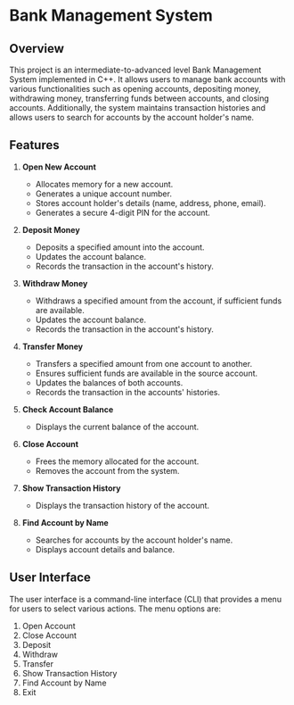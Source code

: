 
# Bank Management System

## Overview

This project is an intermediate-to-advanced level Bank Management System implemented in C++. It allows users to manage bank accounts with various functionalities such as opening accounts, depositing money, withdrawing money, transferring funds between accounts, and closing accounts. Additionally, the system maintains transaction histories and allows users to search for accounts by the account holder's name.

## Features

1. **Open New Account**
   - Allocates memory for a new account.
   - Generates a unique account number.
   - Stores account holder's details (name, address, phone, email).
   - Generates a secure 4-digit PIN for the account.

2. **Deposit Money**
   - Deposits a specified amount into the account.
   - Updates the account balance.
   - Records the transaction in the account's history.

3. **Withdraw Money**
   - Withdraws a specified amount from the account, if sufficient funds are available.
   - Updates the account balance.
   - Records the transaction in the account's history.

4. **Transfer Money**
   - Transfers a specified amount from one account to another.
   - Ensures sufficient funds are available in the source account.
   - Updates the balances of both accounts.
   - Records the transaction in the accounts' histories.

5. **Check Account Balance**
   - Displays the current balance of the account.

6. **Close Account**
   - Frees the memory allocated for the account.
   - Removes the account from the system.

7. **Show Transaction History**
   - Displays the transaction history of the account.

8. **Find Account by Name**
   - Searches for accounts by the account holder's name.
   - Displays account details and balance.

## User Interface

The user interface is a command-line interface (CLI) that provides a menu for users to select various actions. The menu options are:

1. Open Account
2. Close Account
3. Deposit
4. Withdraw
5. Transfer
6. Show Transaction History
7. Find Account by Name
8. Exit
